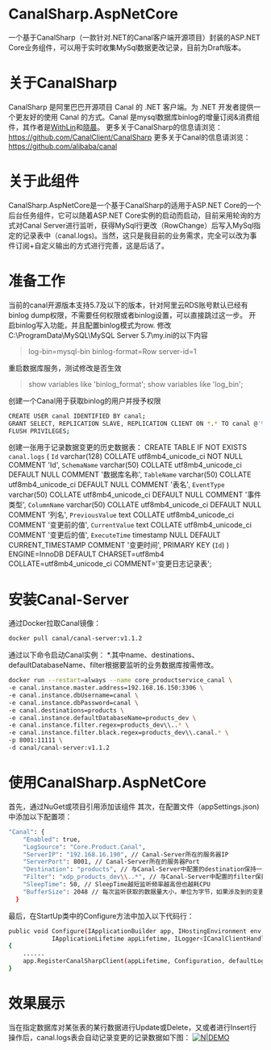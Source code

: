 # CanalSharp.AspNetCore
一个基于CanalSharp（一款针对.NET的Canal客户端开源项目）封装的ASP.NET Core业务组件，可以用于实时收集MySql数据更改记录，目前为Draft版本。

# 关于CanalSharp
CanalSharp 是阿里巴巴开源项目 Canal 的 .NET 客户端。为 .NET 开发者提供一个更友好的使用 Canal 的方式。Canal 是mysql数据库binlog的增量订阅&消费组件，其作者是[WithLin](https://github.com/WithLin)和[晓晨](https://github.com/stulzq)。
更多关于CanalSharp的信息请浏览：https://github.com/CanalClient/CanalSharp
更多关于Canal的信息请浏览：https://github.com/alibaba/canal

# 关于此组件
CanalSharp.AspNetCore是一个基于CanalSharp的适用于ASP.NET Core的一个后台任务组件，它可以随着ASP.NET Core实例的启动而启动，目前采用轮询的方式对Canal Server进行监听，获得MySql行更改（RowChange）后写入MySql指定的记录表中（canal.logs)。当然，这只是我目前的业务需求，完全可以改为事件订阅+自定义输出的方式进行完善，这是后话了。

# 准备工作
当前的canal开源版本支持5.7及以下的版本，针对阿里云RDS账号默认已经有binlog dump权限，不需要任何权限或者binlog设置，可以直接跳过这一步。
开启binlog写入功能，并且配置binlog模式为row.
修改C:\ProgramData\MySQL\MySQL Server 5.7\my.ini的以下内容
> log-bin=mysql-bin
> binlog-format=Row
> server-id=1

重启数据库服务，测试修改是否生效
> show variables like 'binlog_format';
> show variables like 'log_bin';

创建一个Canal用于获取binlog的用户并授予权限
```sh
CREATE USER canal IDENTIFIED BY canal; 
GRANT SELECT, REPLICATION SLAVE, REPLICATION CLIENT ON *.* TO canal @'%';
FLUSH PRIVILEGES;
```

创建一张用于记录数据变更的历史数据表：
CREATE TABLE IF NOT EXISTS `canal.logs` (
`Id` varchar(128) COLLATE utf8mb4_unicode_ci NOT NULL COMMENT 'Id',
`SchemaName` varchar(50) COLLATE utf8mb4_unicode_ci DEFAULT NULL COMMENT '数据库名称',
`TableName` varchar(50) COLLATE utf8mb4_unicode_ci DEFAULT NULL COMMENT '表名',
`EventType` varchar(50) COLLATE utf8mb4_unicode_ci DEFAULT NULL COMMENT '事件类型',
`ColumnName` varchar(50) COLLATE utf8mb4_unicode_ci DEFAULT NULL COMMENT '列名',
`PreviousValue` text COLLATE utf8mb4_unicode_ci COMMENT '变更前的值',
`CurrentValue` text COLLATE utf8mb4_unicode_ci COMMENT '变更后的值',
`ExecuteTime` timestamp NULL DEFAULT CURRENT_TIMESTAMP COMMENT '变更时间',
PRIMARY KEY (`Id`)
) ENGINE=InnoDB DEFAULT CHARSET=utf8mb4 COLLATE=utf8mb4_unicode_ci COMMENT='变更日志记录表';

# 安装Canal-Server
通过Docker拉取Canal镜像：
```sh
docker pull canal/canal-server:v1.1.2
```
通过以下命令启动Canal实例：
*.其中name、destinations、defaultDatabaseName、filter根据要监听的业务数据库按需修改。
```sh
docker run --restart=always --name core_productservice_canal \
-e canal.instance.master.address=192.168.16.150:3306 \
-e canal.instance.dbUsername=canal \
-e canal.instance.dbPassword=canal \
-e canal.destinations=products \
-e canal.instance.defaultDatabaseName=products_dev \
-e canal.instance.filter.regex=products_dev\\..* \
-e canal.instance.filter.black.regex=products_dev\\.canal.* \
-p 8001:11111 \
-d canal/canal-server:v1.1.2
```

# 使用CanalSharp.AspNetCore
首先，通过NuGet或项目引用添加该组件
其次，在配置文件（appSettings.json)中添加以下配置项：
```sh
"Canal": {
    "Enabled": true,
    "LogSource": "Core.Product.Canal",
    "ServerIP": "192.168.16.190", // Canal-Server所在的服务器IP
    "ServerPort": 8001, // Canal-Server所在的服务器Port
    "Destination": "products", // 与Canal-Server中配置的destination保持一致
    "Filter": "xdp_products_dev\\..*", // 与Canal-Server中配置的filter保持一致
    "SleepTime": 50, // SleepTime越短监听频率越高但也越耗CPU
    "BufferSize": 2048 // 每次监听获取的数据量大小，单位为字节，如果涉及到的变更数据存在大批量（如products表可能每次导入很多条）请将BufferSize设大一点
  }
```
最后，在StartUp类中的Configure方法中加入以下代码行：
```sh
public void Configure(IApplicationBuilder app, IHostingEnvironment env,
            IApplicationLifetime appLifetime, ILogger<ICanalClientHandler> defaultLogger)
{
    ......
    app.RegisterCanalSharpClient(appLifetime, Configuration, defaultLogger);
}
```

# 效果展示
当在指定数据库对某张表的某行数据进行Update或Delete，又或者进行Insert行操作后，canal.logs表会自动记录变更的记录数据如下图：
[![N|DEMO](https://www.cnblogs.com/images/cnblogs_com/edisonchou/1260867/o_canal.logs.show.png)](https://www.cnblogs.com/images/cnblogs_com/edisonchou/1260867/o_canal.logs.show.png)




